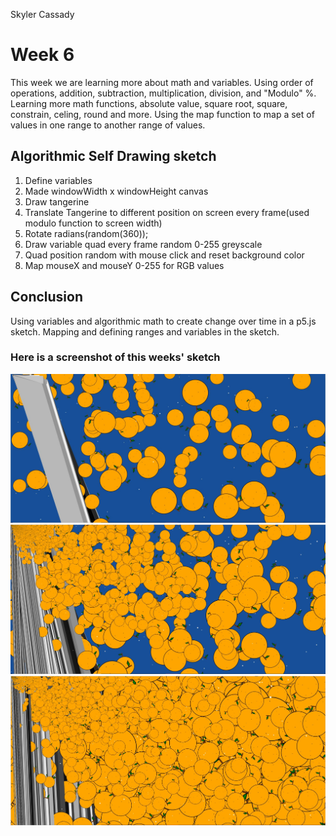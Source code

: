 Skyler Cassady

# Week 6

This week we are learning more about math and variables.  Using order of operations, addition, subtraction, multiplication, division, and "Modulo" %.  Learning more math functions, absolute value, square root, square, constrain, celing, round and more.  Using the map function to map a set of values in one range to another range of values.

## Algorithmic Self Drawing sketch

1. Define variables
2. Made windowWidth x windowHeight canvas
3. Draw tangerine
4. Translate Tangerine to different position on screen every frame(used modulo function to screen width)
5. Rotate radians(random(360));
6. Draw variable quad every frame random 0-255 greyscale
7. Quad position random with mouse click and reset background color
8. Map mouseX and mouseY 0-255 for RGB values

## Conclusion

Using variables and algorithmic math to create change over time in a p5.js sketch.  Mapping and defining ranges and variables in the sketch.

### Here is a screenshot of this weeks' sketch

![hw-6 sketch](imgs/Capture.JPG)
![hw-6 sketch2](imgs/Capture2.JPG)
![hw-6 sketch3](imgs/Capture3.JPG)
